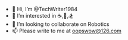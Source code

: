 - 👋 Hi, I’m @TechWriter1984
- 👀 I’m interested in ☕,🏀,🏂
- 💞️ I’m looking to collaborate on Robotics
- 📫 Please write to me at oopswow@126.com

<!---
TechWriter1984/TechWriter1984 is a ✨ special ✨ repository because its `README.md` (this file) appears on your GitHub profile.
You can click the Preview link to take a look at your changes.
--->
